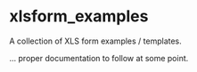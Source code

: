 # xlsform_examples
A collection of XLS form examples / templates.

... proper documentation to follow at some point.  

